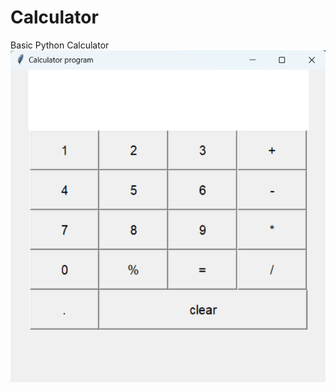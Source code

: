 # Calculator

Basic Python Calculator
![Image](https://github.com/Faith-Nchang/Calculator/blob/main/Screenshot%202024-06-20%20155736.png)
